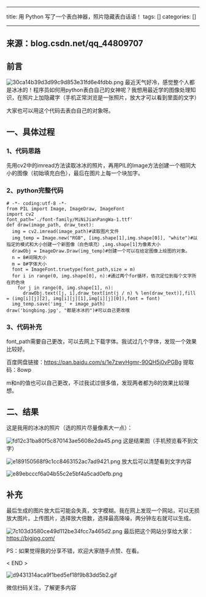 
--- 
title:  用 Python 写了一个表白神器，照片隐藏表白话语！ 
tags: []
categories: [] 

---
## 来源：blog.csdn.net/qq_44809707

### 

## 前言

<img alt="30ca14b39d3d99c9d853e31fd6e4fdbb.png" src="https://img-blog.csdnimg.cn/img_convert/30ca14b39d3d99c9d853e31fd6e4fdbb.png"> 最近天气好冷，感觉整个人都是冰冰的！程序员如何用python表白自己的女神呢？我想用最近学的图像处理知识，在照片上加隐藏字（手机正常浏览是一张照片，放大才可以看到里面的文字）

大家也可以用这个代码去表白自己的对象呀。

## 一、具体过程

### 1、代码思路

先用cv2中的imread方法读取冰冰的照片，再用PIL的Image方法创建一个相同大小的图像（初始填充白色），最后在图片上每一个块加字。

### 2、python完整代码

```
# -*- coding:utf-8 -*-
from PIL import Image, ImageDraw, ImageFont
import cv2
font_path='./font-family/MiNiJianPangWa-1.ttf'
def draw(image_path, draw_text):
  img = cv2.imread(image_path)#读取图片文件
  img_temp = Image.new("RGB", [img.shape[1],img.shape[0]], "white")#以指定的模式和大小创建一个新图像（白色填充）,img.shape[1]为像素大小
  drawObj = ImageDraw.Draw(img_temp)#创建一个可以在给定图像上绘图的对象。
  n = 8#间隔大小
  m = 8#字体大小
  font = ImageFont.truetype(font_path,size = m)
  for i in range(0, img.shape[0], n):#通过两个for循环，依次定位到每个文字所在的色块
    for j in range(0, img.shape[1], n):
      drawObj.text([j, i],draw_text[int(j / n) % len(draw_text)],fill = (img[i][j][2], img[i][j][1],img[i][j][0]),font = font)
  img_temp.save('img_' + image_path)
draw('bingbing.jpg', "都是冰冰的")#可以自己更改哦
```

### 

### 3、代码补充

font_path需要自己更改，可以去网上下载字体。我试过几个字体，发现一个效果比较好。

百度网盘链接：https://pan.baidu.com/s/1e7zwvHgmr-90QH5j0vPGBg 提取码：8owp

m和n的值也可以自己更改，不过我试过很多值，发现两者都为8的效果比较理想。

## 二、结果

这是我用的冰冰的照片（选的照片尽量像素大一点）：

<img alt="fd12c31ba80f5c870143ae5608e2da45.png" src="https://img-blog.csdnimg.cn/img_convert/fd12c31ba80f5c870143ae5608e2da45.png"> 这是结果图（手机预览看不到文字）

<img alt="e189150568f9c1cc8463152ac7ad9421.png" src="https://img-blog.csdnimg.cn/img_convert/e189150568f9c1cc8463152ac7ad9421.png"> 放大后可以清楚看到文字内容

<img alt="e89ebcccf6a04b55c2e5bf4a5cad0efb.png" src="https://img-blog.csdnimg.cn/img_convert/e89ebcccf6a04b55c2e5bf4a5cad0efb.png">

### 

## 补充

最后生成的图片放大后可能会失真，文字模糊。我在网上发现一个网站，可以无损放大图片。上传图片，选择放大倍数，选择最高降噪，两分钟左右就可以生成。

<img alt="7c103d3580ce49d112be34fcc7a465d2.png" src="https://img-blog.csdnimg.cn/img_convert/7c103d3580ce49d112be34fcc7a465d2.png"> 最后把这个网站分享给大家：https://bigjpg.com/

PS：如果觉得我的分享不错，欢迎大家随手点赞、在看。

&lt; END &gt;

<img alt="d9431314aca9f1bed5ef18f9b83dd5b2.gif" src="https://img-blog.csdnimg.cn/img_convert/d9431314aca9f1bed5ef18f9b83dd5b2.gif">

微信扫码关注，了解更多内容
